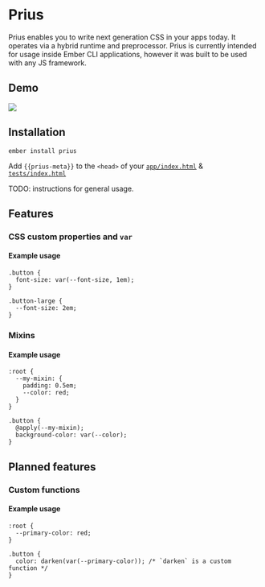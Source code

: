 
# Prius

Prius enables you to write next generation CSS in your apps today. It operates via a hybrid runtime and preprocessor. 
Prius is currently intended for usage inside Ember CLI applications, however it was built to be used with any JS framework.

## Demo

<img src="http://g.recordit.co/5TGVaKLbLv.gif">

## Installation

`ember install prius`

Add `{{prius-meta}}` to the `<head>` of your [`app/index.html`](https://github.com/ebryn/prius/blob/master/tests/dummy/app/index.html#L15) & [`tests/index.html`](https://github.com/ebryn/prius/blob/master/tests/index.html#L17)

TODO: instructions for general usage.

## Features

### CSS custom properties and `var`

#### Example usage

```
.button {
  font-size: var(--font-size, 1em);
}

.button-large {
  --font-size: 2em;
}
```

### Mixins

#### Example usage

```
:root {
  --my-mixin: {
    padding: 0.5em;
    --color: red;
  }
}

.button {
  @apply(--my-mixin);
  background-color: var(--color);
}
```

## Planned features

### Custom functions

#### Example usage

```
:root {
  --primary-color: red;
}

.button {
  color: darken(var(--primary-color)); /* `darken` is a custom function */
}
```
